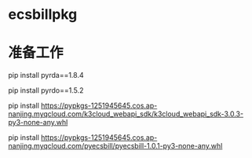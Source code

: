 # ecsbillpkg

# 准备工作


pip install  pyrda==1.8.4

pip install  pyrdo==1.5.2

pip install https://pypkgs-1251945645.cos.ap-nanjing.myqcloud.com/k3cloud_webapi_sdk/k3cloud_webapi_sdk-3.0.3-py3-none-any.whl


 pip install https://pypkgs-1251945645.cos.ap-nanjing.myqcloud.com/pyecsbill/pyecsbill-1.0.1-py3-none-any.whl
